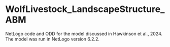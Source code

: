 # WolfLivestock_LandscapeStructure_ABM

NetLogo code and ODD for the model discussed in Hawkinson et al., 2024. The model was run in NetLogo version 6.2.2.
